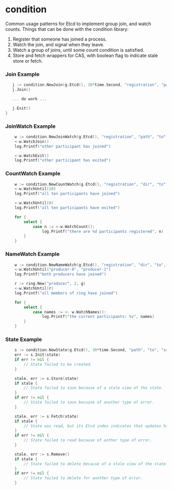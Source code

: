 condition
=========

Common usage patterns for Etcd to implement group join, and watch counts.
Things that can be done with the condition library:

 1. Register that someone has joined a process.
 1. Watch the join, and signal when they leave.
 1. Watch a group of joins, until some count condition is satisfied.
 1. Store and fetch wrappers for CAS, with boolean flag to indicate stale store or fetch.

### Join Example
 ```go
    j := condition.NewJoin(g.Etcd(), 30*time.Second, "registration", "path", "in", "etcd")
    j.Join()

    ... do work ...

    j.Exit()
}
```

### JoinWatch Example
```go
	w := condition.NewJoinWatch(g.Etcd(), "registration", "path", "to", "watch")
	<-w.WatchJoin()
	log.Printf("other participant has joined")

	<-w.WatchExit()
	log.Printf("other participant has exited")
```

### CountWatch Example
```go
	w := condition.NewCountWatch(g.Etcd(), "registration", "dir", "to", "watch")
	<-w.WatchUntil(10)
	log.Printf("all ten participants have joined")

	<-w.WatchUntil(0)
	log.Printf("all ten participants have exited")

	for {
		select {
			case n := <-w.WatchCount():
				log.Printf("there are %d participants registered", n)
		}
	}
```

### NameWatch Example
```go
	w := condition.NewNameWatch(g.Etcd(), "registration", "dir", "to", "watch")
	<-w.WatchUntil("producer-0", "producer-1")
	log.Printf("both producers have joined")

	r := ring.New("producer", 2, g)
	<-w.WatchUntil(r)
	log.Printf("all members of ring have joined")

	for {
		select {
			case names := <- w.WatchNames():
				log.Printf("the current participants: %v", names)
		}
	}
```

### State Example
```go
	s := condition.NewState(g.Etcd(), 30*time.Second, "path", "to", "saved", "state")
	err := s.Init(state)
	if err != nil {
		// State failed to be created.
	}

	stale, err := s.Store(state)
	if stale {
		// State failed to save because of a stale view of the state.
	}
	if err != nil {
		// State failed to save becuase of another type of error.
	}

	stale, err := s.Fetch(state)
	if stale {
		// State was read, but its Etcd index indicates that updates happened.
	}
	if err != nil {
		// State failed to read because of anther type of error.
	}

	stale, err := s.Remove()
	if stale {
		// State failed to delete because of a stale view of the state.
	}
	if err != nil {
		// State failed to delete for another type of error.
	}
```